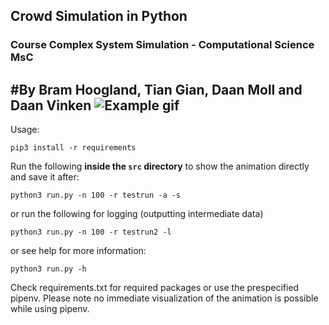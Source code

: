 ## Crowd Simulation in Python
### Course Complex System Simulation - Computational Science MsC

#By Bram Hoogland, Tian Gian, Daan Moll and Daan Vinken
![Example gif](https://s6.gifyu.com/images/ezgif.com-gif-maker8882d12951e48bdd.gif)
----
Usage:
```
pip3 install -r requirements
```

Run the following **inside the `src` directory** to show the animation directly and save it after:
```
python3 run.py -n 100 -r testrun -a -s
```
or run the following for logging (outputting intermediate data)
```
python3 run.py -n 100 -r testrun2 -l
```

or see help for more information:
```
python3 run.py -h
```

Check requirements.txt for required packages or use the prespecified pipenv.
Please note no immediate visualization of the animation is possible while using pipenv.


